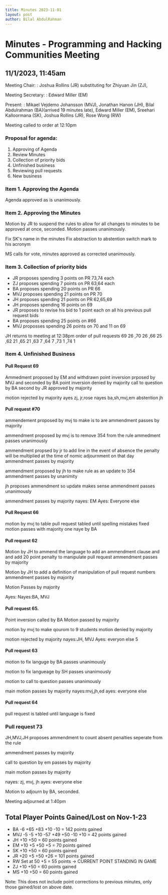 ```yaml
---
title: Minutes 2023-11-01
layout: post
author: Bilal AbdulRahman
---
```


# Minutes - Programming and Hacking Communities Meeting

## 11/1/2023, 11:45am

Meeting Chair:
: Joshua Rollins (JR) substituting for Zhiyuan Jin (ZJ),

Meeting Secretary:
: Edward Miller (EM)

Present: 
: Mikael Vejdemo Johansson (MVJ), Jonathan Hanon (JH), Bilal Abdulrahman (BA)(arrived 19 minutes late), Edward Miller (EM), Sreehari Kalloormana (SK), Joshua Rollins (JR), Rose Wong (RW)

Meeting called to order at 12:10pm

### Proposal for agenda: 

1. Approving of Agenda 
2. Review Minutes
3. Collection of priority bids
4. Unfinished business
4. Reviewing pull requests
6. New business

### Item 1.  Approving the Agenda 

Agenda approved as is unanimously.

### Item 2.  Approving the Minutes 


Motion by JR to suspend the rules to allow for all changes to minutes to be approved at once, seconded. Motion passes unanimously.

Fix SK's name in the minutes
Fix abstraction to abstention
switch mark to his acronym

MS calls for vote, minutes approved as corrected unanimously. 

### Item 3.  Collection of priority bids

- JR proposes spending 3 points on PR 73,74 each
- ZJ proposes spending 7 points on PR 63,64 each
- BA proposes spending 20 points on PR 66
- MVJ proposes spending 21 points on PR 70
- JH proposes spending 21 points on PR 62,65,69
- JH proposes spending 16 points on 69
- JR proposes to revise his bid to 1 point each on all his previous pull request bids
- BA proposes spending 25 points on #66
- MVJ proposses spending 26 points on 70 and 11 on 69

JH returns to meeting at 12:38pm
order of pull requests
69 26
,70 26
,66 25
,62 21
,65 21
,63 7
,64 7
,73 1
,74 1

### Item 4.  Unfinished Business 

#### Pull Request 69

Ammedment proposed by EM and withdrawn
point inversion prposed by MVJ and seconded by BA
point inversion denied by majority
call to question by BA second by JR
approved by majority


motion rejected by majority
ayes zj, jr,rose
nayes ba,sh,mvj,em
abstention jh

#### Pull request #70 

ammendement proposed by mvj to make is to are
ammendment passes by majority

ammendment proposed by mvj is to remove 354 from the rule
ammedment passes unanimously

ammendment propsed by jr to add line in the event of absence the penalty will be multiplied at the time of nomic adjournment on that day
ammendment passes by majority

ammendment proposed by jh to make rule as an update to 354
ammendment passes by unanimity

jh proposes ammendment so update makes sense
ammendment passes unanimously

ammendment passes by majority
nayes: EM
Ayes: Everyone else

#### Pull Request 66

motion by mvj to table pull request tabled until spelling mistakes fixed
motion passes with majority
one naye by BA

#### Pull request 62

Motion by JH to ammend the language to add an ammendment clause and and add 20 point penalty to manipulate pull request
ammendment passes by majority

Motion by JH to add a definition of manipulation of pull request numbers
ammendment passes by majority

Motion Passes by majority

Ayes: 
Nayes:BA, MVJ


#### Pull request 65.

Point inversion called by BA
Motion passed by majority

motion by mvj to make qourom to 9 students
motion denied by majority

motion rejected by majority
nayes:JH, MVJ
Ayes: everyon else 5

#### Pull request 63

motion to fix languge by BA
passes unanimously

motion to fix langueage by SH
passes unanimously

motion to call to question
passes unanimously

main motion passes by majority
nayes:mvj,jh,ed
ayes: everyone else

#### Pull request 64

pull request is tabled until language is fixed

### Pull request 73

JH,MVJ,JH proposes ammendment  to  count absent penalties seperate from the rule

ammendment passes by majority

call to question by em
passes by majority

main motion passes by majority

nayes: zj, mvj, jh
ayes: everyone else

  
Motion to adjourn by BA, seconded. 

Meeting adjourned at 1:40pm

## Total Player Points Gained/Lost on Nov-1-23

- BA       -6 +65 +83 +10 -10               = 142 points gained
- MVJ      -5 -5 +10 -57 +49 +50 -10 +10     = 42 points gained
- JH       +10 +50			           = 60 points gained
- EM       +10 +5 +50 +5 		           = 70 points gained
- SK       +10 +50			           = 60 points gained
- JR       +20 +5 +50 +26		           = 101 points gained
- RW       Set at 50 +5		           = 55 points -> CURRENT POINT STANDING IN GAME
- ZJ       +10 +50			           = 60 points gained
- MS       +10 +50			           = 60 points gained

Note: This does not include point corrections to previous minutes,
only those gained/lost on above date.
